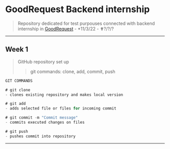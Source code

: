 # GoodRequest Backend internship

> Repository dedicated for test purpouses connected with backend internship in [GoodRequest](https://www.goodrequest.com) - *11/3/22 - ✟?/?/? 

---

## Week 1

> GitHub repository set up
>> git commands: clone, add, commit, push 

```cs
GIT COMMANDS

# git clone
- clones existing repository and makes local version

# git add
- adds selected file or files for incoming commit

# git commit -m "Commit message"
- commits executed changes on files

# git push
- pushes commit into repository
```

--- 



